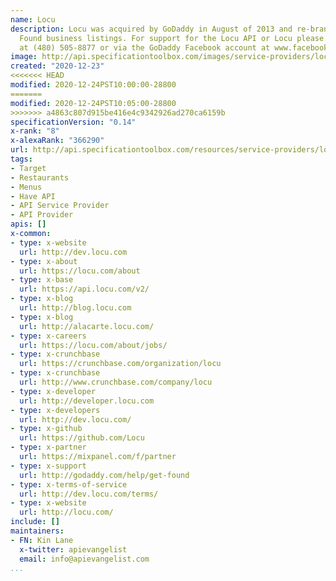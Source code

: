 ```yaml
---
name: Locu
description: Locu was acquired by GoDaddy in August of 2013 and re-branded as Get
  Found business listings. For support for the Locu API or Locu please contact GoDaddy
  at (480) 505-8877 or via the GoDaddy Facebook account at www.facebook.com/GoDaddy
image: http://api.specificationtoolbox.com/images/service-providers/locu.jpg
created: "2020-12-23"
<<<<<<< HEAD
modified: 2020-12-24PST10:00:00-28800
=======
modified: 2020-12-24PST10:05:00-28800
>>>>>>> a4863c807d915be416e4c9342926ad270ca6159b
specificationVersion: "0.14"
x-rank: "8"
x-alexaRank: "366290"
url: http://api.specificationtoolbox.com/resources/service-providers/locu/
tags:
- Target
- Restaurants
- Menus
- Have API
- API Service Provider
- API Provider
apis: []
x-common:
- type: x-website
  url: http://dev.locu.com
- type: x-about
  url: https://locu.com/about
- type: x-base
  url: https://api.locu.com/v2/
- type: x-blog
  url: http://blog.locu.com
- type: x-blog
  url: http://alacarte.locu.com/
- type: x-careers
  url: https://locu.com/about/jobs/
- type: x-crunchbase
  url: https://crunchbase.com/organization/locu
- type: x-crunchbase
  url: http://www.crunchbase.com/company/locu
- type: x-developer
  url: http://developer.locu.com
- type: x-developers
  url: http://dev.locu.com/
- type: x-github
  url: https://github.com/Locu
- type: x-partner
  url: https://mixpanel.com/f/partner
- type: x-support
  url: http://godaddy.com/help/get-found
- type: x-terms-of-service
  url: http://dev.locu.com/terms/
- type: x-website
  url: http://locu.com/
include: []
maintainers:
- FN: Kin Lane
  x-twitter: apievangelist
  email: info@apievangelist.com
...
```

